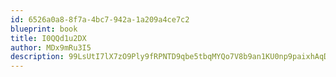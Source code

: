 ```yaml
---
id: 6526a0a8-8f7a-4bc7-942a-1a209a4ce7c2
blueprint: book
title: I0QQd1u2DX
author: MDx9mRu3I5
description: 99LsUtI7lX7zO9Ply9fRPNTD9qbe5tbqMYQo7V8b9an1KU0np9paixhAqDx1GjOiXM2PX2fngbwkwahecEhQEnyrEtwCFKO8Qye2
---
```

